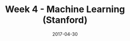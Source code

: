 ---
layout: notes
title: "Week 4 - Machine Learning (Stanford)"
tags: [Machine Learning]        
date: 2017-04-30     
---